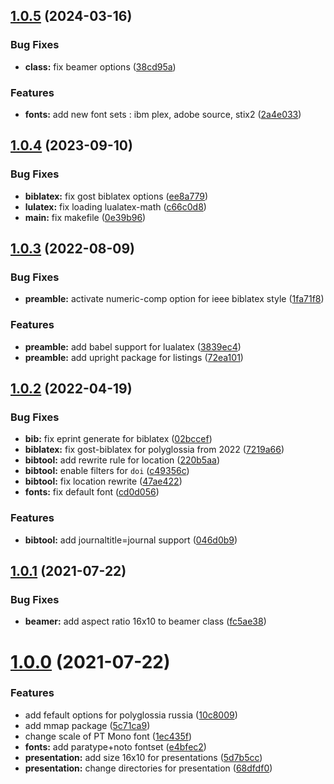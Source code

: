 ## [1.0.5](https://github.com/yamadharma/kermit-makefiles/compare/v1.0.4...v1.0.5) (2024-03-16)


### Bug Fixes

* **class:** fix beamer options ([38cd95a](https://github.com/yamadharma/kermit-makefiles/commit/38cd95a1196093b47926089a3ffc5bf8f7b46d86))


### Features

* **fonts:** add new font sets : ibm plex, adobe source, stix2 ([2a4e033](https://github.com/yamadharma/kermit-makefiles/commit/2a4e033cf6224a056f60ecbed410d4d516fb6efe))



## [1.0.4](https://github.com/yamadharma/kermit-makefiles/compare/v1.0.3...v1.0.4) (2023-09-10)


### Bug Fixes

* **biblatex:** fix gost biblatex options ([ee8a779](https://github.com/yamadharma/kermit-makefiles/commit/ee8a779b9fac45d947cc07d2a042e43bc51a927e))
* **lulatex:** fix loading lualatex-math ([c66c0d8](https://github.com/yamadharma/kermit-makefiles/commit/c66c0d8bc598a34a4822e857d8d8187f533fb5a7))
* **main:** fix makefile ([0e39b96](https://github.com/yamadharma/kermit-makefiles/commit/0e39b96fb29b98be138b9e945c012a411652d9f1))



## [1.0.3](https://github.com/yamadharma/kermit-makefiles/compare/v1.0.2...v1.0.3) (2022-08-09)


### Bug Fixes

* **preamble:** activate numeric-comp option for ieee biblatex style ([1fa71f8](https://github.com/yamadharma/kermit-makefiles/commit/1fa71f87c476e2e7a908cfa2bad4c9386df9d846))


### Features

* **preamble:** add babel support for lualatex ([3839ec4](https://github.com/yamadharma/kermit-makefiles/commit/3839ec404539158b59fd465e826307b5e130e786))
* **preamble:** add upright package for listings ([72ea101](https://github.com/yamadharma/kermit-makefiles/commit/72ea101aa16a27019f2e5ee3f966daad30d48bac))



## [1.0.2](https://github.com/yamadharma/kermit-makefiles/compare/v1.0.1...v1.0.2) (2022-04-19)


### Bug Fixes

* **bib:** fix eprint generate for biblatex ([02bccef](https://github.com/yamadharma/kermit-makefiles/commit/02bccef0d302218bc723afe005a86e6537d62437))
* **biblatex:** fix gost-biblatex for polyglossia from 2022 ([7219a66](https://github.com/yamadharma/kermit-makefiles/commit/7219a66e5f725f20e8f65e9f134eecf958d5c547))
* **bibtool:** add rewrite rule for location ([220b5aa](https://github.com/yamadharma/kermit-makefiles/commit/220b5aa87f57d7f217327dc49164f719cb28ca12))
* **bibtool:** enable filters for `doi` ([c49356c](https://github.com/yamadharma/kermit-makefiles/commit/c49356cb0b4e55c5ca1829a994f41213ee145d49))
* **bibtool:** fix location rewrite ([47ae422](https://github.com/yamadharma/kermit-makefiles/commit/47ae422e8689572383c59ff1253c9afc2749f1d8))
* **fonts:** fix default font ([cd0d056](https://github.com/yamadharma/kermit-makefiles/commit/cd0d056b119d0bdf0b93f943113fb846514ba6ae))


### Features

* **bibtool:** add journaltitle=journal support ([046d0b9](https://github.com/yamadharma/kermit-makefiles/commit/046d0b964d996cd761014ca65ff843cf9f5313ab))



## [1.0.1](https://github.com/yamadharma/kermit-makefiles/compare/v1.0.0...v1.0.1) (2021-07-22)


### Bug Fixes

* **beamer:** add aspect ratio 16x10 to beamer class ([fc5ae38](https://github.com/yamadharma/kermit-makefiles/commit/fc5ae386d31d26d3f74c43f409643f4f1280ac41))



# [1.0.0](https://github.com/yamadharma/kermit-makefiles/compare/v0.4.26...v1.0.0) (2021-07-22)


### Features

* add fefault options for polyglossia russia ([10c8009](https://github.com/yamadharma/kermit-makefiles/commit/10c8009362f3e2c26e8cdbf2695c49d39204c39e))
* add mmap package ([5c71ca9](https://github.com/yamadharma/kermit-makefiles/commit/5c71ca92f2872c7dc2939ab191ff8eb4ace3f9de))
* change scale of PT Mono font ([1ec435f](https://github.com/yamadharma/kermit-makefiles/commit/1ec435f61f196cbb73c65705d214a7550baaf3eb))
* **fonts:** add paratype+noto fontset ([e4bfec2](https://github.com/yamadharma/kermit-makefiles/commit/e4bfec2f2bda8480e8bb90205065756c866ca086))
* **presentation:** add size 16x10 for presentations ([5d7b5cc](https://github.com/yamadharma/kermit-makefiles/commit/5d7b5ccbfb2cc4e8afff05797381c3af5121579f))
* **presentation:** change directories for presentation ([68dfdf0](https://github.com/yamadharma/kermit-makefiles/commit/68dfdf007651f8a9b8b894faf8b2b3fe11305898))




